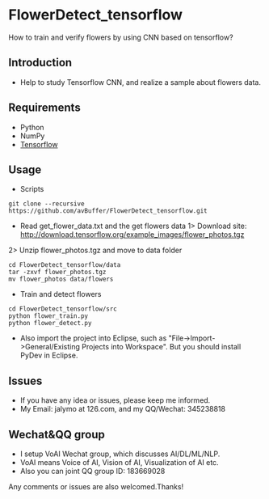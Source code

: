 # FlowerDetect_tensorflow
How to train and verify flowers by using CNN based on tensorflow?

## Introduction
* Help to study Tensorflow CNN, and realize a sample about flowers data.

## Requirements
* Python
* NumPy
* [Tensorflow](https://github.com/tensorflow/tensorflow)

## Usage
* Scripts
```shell
git clone --recursive https://github.com/avBuffer/FlowerDetect_tensorflow.git
```
* Read get_flower_data.txt and the get flowers data
1> Download site: http://download.tensorflow.org/example_images/flower_photos.tgz

2> Unzip flower_photos.tgz and move to data folder 
```shell
cd FlowerDetect_tensorflow/data
tar -zxvf flower_photos.tgz 
mv flower_photos data/flowers
```

* Train and detect flowers
```shell
cd FlowerDetect_tensorflow/src
python flower_train.py
python flower_detect.py
```

* Also import the project into Eclipse, such as "File->Import->General/Existing Projects into Workspace". But you should install PyDev in Eclipse.

## Issues
* If you have any idea or issues, please keep me informed.
* My Email: jalymo at 126.com, and my QQ/Wechat: 345238818

## Wechat&QQ group 
* I setup VoAI Wechat group, which discusses AI/DL/ML/NLP.
* VoAI means Voice of AI, Vision of AI, Visualization of AI etc.
* Also you can joint QQ group ID: 183669028

Any comments or issues are also welcomed.Thanks!
